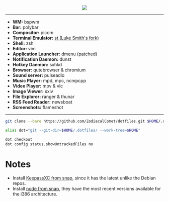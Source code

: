 <p align="center">
    <img src="https://i.imgur.com/pxd4KiX.png">
</p>

---

- **WM:** bspwm
- **Bar:** polybar
- **Compositor:** picom
- **Terminal Emulator:** [st (Luke Smith's fork)](https://github.com/LukeSmithxyz/st)
- **Shell:** zsh
- **Editor:** vim
- **Application Launcher:** dmenu (patched)
- **Notification Daemon:** dunst
- **Hotkey Daemon:** sxhkd
- **Browser:** qutebrowser & chromium
- **Sound server:** pulseadio
- **Music Player:** mpd, mpc, ncmpcpp
- **Video Player:** mpv & vlc
- **Image Viewer:** sxiv
- **File Explorer:** ranger & thunar
- **RSS Feed Reader:** newsboat
- **Screenshots:** flameshot

---

```bash
git clone --bare https://github.com/ZodiacalComet/dotfiles.git $HOME/.dotfiles

alias dot="git --git-dir=$HOME/.dotfiles/ --work-tree=$HOME"

dot checkout
dot config status.showUntrackedFiles no
```

# Notes

- Install [KeepassXC from snap](https://snapcraft.io/keepassxc), since it has the latest unlike the Debian repos.
- Install [node from snap](https://snapcraft.io/node), they have the most recent versions available for the i386 architecture.
